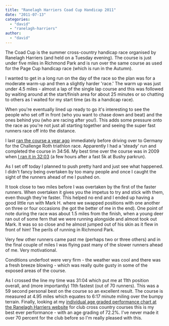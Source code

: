 ```yaml
---
title: "Ranelagh Harriers Coad Cup Handicap 2011"
date: "2011-07-13"
categories: 
  - "david"
  - "ranelagh-harriers"
author: 
  - "david"
---
```


The Coad Cup is the summer cross-country handicap race organised by Ranelagh Harriers (and held on a Tuesday evening). The course is just under five miles in Richmond Park and is run over the same course as used for the Page Cup handicap race (which is run in the Autumn).

I wanted to get in a long run on the day of the race so the plan was for a moderate warm-up and then a slightly harder 'race.' The warm up was just under 4.5 miles - almost a lap of the single lap course and this was followed by waiting around at the start/finish area for about 25 minutes or so chatting to others as I waited for my start time (as its a handicap race).

When you're eventually lined up ready to go it's interesting to see the people who set off in front (who you want to chase down and beat) and the ones behind you (who are racing after you!). This adds some pressure onto the race as you're not just all starting together and seeing the super fast runners race off into the distance.

I last [ran the course a year ago](/2010/07/ranelagh-harriers-coad-cup-handicap-13-july-2010/ "Ranelagh Harriers Coad Cup Handicap - 13 July 2010") immediately before driving over to Germany for the Challenge Roth triathlon race. Apparently I had a 'steady' run and completed the course in 34:56. My best time over the course was in 2009 when [I ran it in 32:03](/2009/10/ranelagh-harriers-page-cup-3-october-2009/ "Ranelagh Harriers Page Cup - 3 October 2009") (a few hours after a fast 5k at Bushy parkrun).

As I set off today I planned to push pretty hard and just see what happened. I didn't fancy being overtaken by too many people and once I caught the sight of the runners ahead of me I pushed on.

It took close to two miles before I was overtaken by the first of the faster runners. When overtaken it gives you the impetus to try and stick with them, even though they're faster. This helped no end and I ended up having a good little run with Mark H. where we swapped positions with one another on three or four occasions (he got the better of me in the end). One point of note during the race was about 1.5 miles from the finish, when a young deer ran out of some fern that we were running alongside and almost took out Mark. It was so so close and he almost jumped out of his skin as it flew in front of him! The perils of running in Richmond Park.

Very few other runners came past me (perhaps two or three others) and in the final couple of miles I was flying past many of the slower runners ahead of me. Very motivational.

Conditions underfoot were very firm - the weather was cool and there was a fresh breeze blowing - which was really quite gusty in some of the exposed areas of the course.

As I crossed the line my time was 31:04 which put me at 11th position overall, and (more importantly) 11th fastest (out of 70 runners). This was a 59 second personal best on the course so an excellent result. The course is measured at 4.95 miles which equates to 6:17 minute miling over the bumpy terrain. Finally, looking at my [individual age graded performance chart at the Ranelagh Harriers website](http://www.ranelagh-harriers.com/ranelaghstats/clubrecs/265_ag_h.html) for club cross country courses this is my best ever performance - with an age grading of 72.2%. I've never made it over 70 percent for the club before so I'm really pleased with this.
